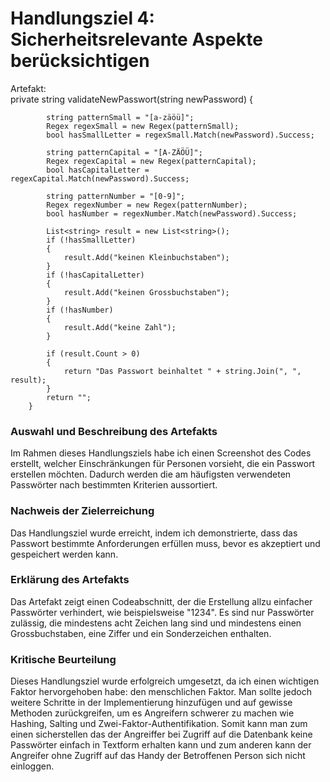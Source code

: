 
# Handlungsziel 4: Sicherheitsrelevante Aspekte berücksichtigen

Artefakt:  
private string validateNewPasswort(string newPassword)
        {
            
            string patternSmall = "[a-zäöü]";
            Regex regexSmall = new Regex(patternSmall);
            bool hasSmallLetter = regexSmall.Match(newPassword).Success;

            string patternCapital = "[A-ZÄÖÜ]";
            Regex regexCapital = new Regex(patternCapital);
            bool hasCapitalLetter = regexCapital.Match(newPassword).Success;

            string patternNumber = "[0-9]";
            Regex regexNumber = new Regex(patternNumber);
            bool hasNumber = regexNumber.Match(newPassword).Success;

            List<string> result = new List<string>();
            if (!hasSmallLetter)
            {
                result.Add("keinen Kleinbuchstaben");
            }
            if (!hasCapitalLetter)
            {
                result.Add("keinen Grossbuchstaben");
            }
            if (!hasNumber)
            {
                result.Add("keine Zahl");
            }

            if (result.Count > 0)
            {
                return "Das Passwort beinhaltet " + string.Join(", ", result);
            }
            return "";
        }



### Auswahl und Beschreibung des Artefakts
Im Rahmen dieses Handlungsziels habe ich einen Screenshot des Codes erstellt, welcher Einschränkungen für Personen vorsieht, die ein Passwort erstellen möchten. Dadurch werden die am häufigsten verwendeten Passwörter nach bestimmten Kriterien aussortiert.

### Nachweis der Zielerreichung
Das Handlungsziel wurde erreicht, indem ich demonstrierte, dass das Passwort bestimmte Anforderungen erfüllen muss, bevor es akzeptiert und gespeichert werden kann.

### Erklärung des Artefakts
Das Artefakt zeigt einen Codeabschnitt, der die Erstellung allzu einfacher Passwörter verhindert, wie beispielsweise "1234". Es sind nur Passwörter zulässig, die mindestens acht Zeichen lang sind und mindestens einen Grossbuchstaben, eine Ziffer und ein Sonderzeichen enthalten.

### Kritische Beurteilung
Dieses Handlungsziel wurde erfolgreich umgesetzt, da ich einen wichtigen Faktor hervorgehoben habe: den menschlichen Faktor. Man sollte jedoch weitere Schritte in der Implementierung hinzufügen und auf gewisse Methoden zurückgreifen, um es Angreifern schwerer zu machen wie Hashing, Salting und Zwei-Faktor-Authentifikation. Somit kann man zum einen sicherstellen das der Angreiffer bei Zugriff auf die Datenbank keine Passwörter einfach in Textform erhalten kann und zum anderen kann der Angreifer ohne Zugriff auf das Handy der Betroffenen Person sich nicht einloggen.
